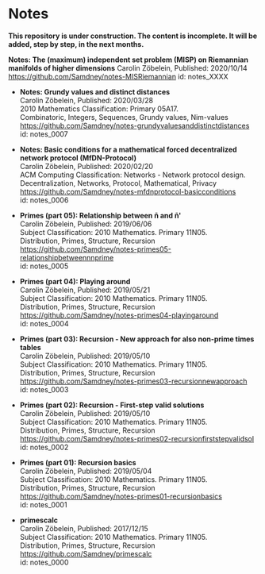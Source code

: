 # Notes

**This repository is under construction. The content is incomplete. It will be added, step by step, in the next months.**    

**Notes: The (maximum) independent set problem (MISP) on Riemannian manifolds of higher dimensions**
Carolin Zöbelein, Published: 2020/10/14
https://github.com/Samdney/notes-MISRiemannian
id: notes_XXXX

* **Notes: Grundy values and distinct distances**   
Carolin Zöbelein, Published: 2020/03/28  
2010 Mathematics Classification: Primary 05A17.   
Combinatoric, Integers, Sequences, Grundy values, Nim-values   
https://github.com/Samdney/notes-grundyvaluesanddistinctdistances  
id: notes_0007

* **Notes: Basic conditions for a mathematical forced decentralized network protocol (MfDN-Protocol)**  
Carolin Zöbelein, Published: 2020/02/20  
ACM Computing Classification: Networks - Network protocol design.  
Decentralization, Networks, Protocol, Mathematical, Privacy   
https://github.com/Samdney/notes-mfdnprotocol-basicconditions  
id: notes_0006  

* **Primes (part 05): Relationship between n̄ and n̄'**  
Carolin Zöbelein, Published: 2019/06/06  
Subject Classification: 2010 Mathematics. Primary 11N05.  
Distribution, Primes, Structure, Recursion  
https://github.com/Samdney/notes-primes05-relationshipbetweennnprime  
id: notes_0005  

* **Primes (part 04): Playing around**  
Carolin Zöbelein, Published: 2019/05/21  
Subject Classification: 2010 Mathematics. Primary 11N05.  
Distribution, Primes, Structure, Recursion  
https://github.com/Samdney/notes-primes04-playingaround  
id: notes_0004  

* **Primes (part 03): Recursion - New approach for also non-prime times tables**  
Carolin Zöbelein, Published: 2019/05/10  
Subject Classification: 2010 Mathematics. Primary 11N05.  
Distribution, Primes, Structure, Recursion  
https://github.com/Samdney/notes-primes03-recursionnewapproach  
id: notes_0003  

* **Primes (part 02): Recursion - First-step valid solutions**  
Carolin Zöbelein, Published: 2019/05/10  
Subject Classification: 2010 Mathematics. Primary 11N05.  
Distribution, Primes, Structure, Recursion  
https://github.com/Samdney/notes-primes02-recursionfirststepvalidsol  
id: notes_0002  

* **Primes (part 01): Recursion basics**  
Carolin Zöbelein, Published: 2019/05/04  
Subject Classification: 2010 Mathematics. Primary 11N05.  
Distribution, Primes, Structure, Recursion  
https://github.com/Samdney/notes-primes01-recursionbasics    
id: notes_0001  

* **primescalc**  
Carolin Zöbelein, Published: 2017/12/15  
Subject Classification: 2010 Mathematics. Primary 11N05.  
Distribution, Primes, Structure, Recursion  
https://github.com/Samdney/primescalc  
id: notes_0000

